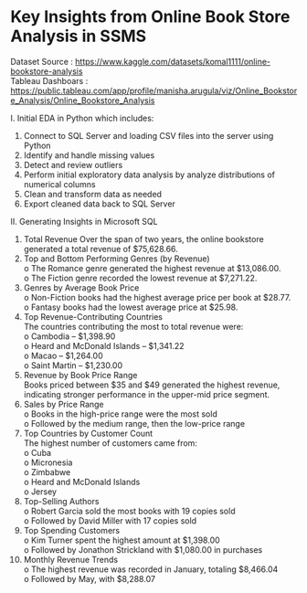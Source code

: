 # Key Insights from Online Book Store Analysis in SSMS

Dataset Source : https://www.kaggle.com/datasets/komal1111/online-bookstore-analysis<br>
Tableau Dashboars : https://public.tableau.com/app/profile/manisha.arugula/viz/Online_Bookstore_Analysis/Online_Bookstore_Analysis<br>

I. Initial EDA in Python which includes:
1.	Connect to SQL Server and loading CSV files into the server using Python
2.	Identify and handle missing values
3.	Detect and review outliers
4.  Perform initial exploratory data analysis by analyze distributions of numerical columns
5.	Clean and transform data as needed
6.	Export cleaned data back to SQL Server

II. Generating Insights in Microsoft SQL
1.	Total Revenue
Over the span of two years, the online bookstore generated a total revenue of $75,628.66.<br>
2.	Top and Bottom Performing Genres (by Revenue)<br>
o	 The Romance genre generated the highest revenue at $13,086.00.<br>
o	 The Fiction genre recorded the lowest revenue at $7,271.22.<br>
3.	Genres by Average Book Price<br>
o	Non-Fiction books had the highest average price per book at $28.77.<br>
o	Fantasy books had the lowest average price at $25.98.<br>
4.	Top Revenue-Contributing Countries<br>
The countries contributing the most to total revenue were:<br>
o	Cambodia – $1,398.90<br>
o	Heard and McDonald Islands – $1,341.22<br>
o	Macao – $1,264.00<br>
o	Saint Martin – $1,230.00<br>
5.	Revenue by Book Price Range<br>
Books priced between $35 and $49 generated the highest revenue, indicating stronger performance in the upper-mid price segment.<br>
6.	Sales by Price Range<br>
o	Books in the high-price range were the most sold<br>
o	Followed by the medium range, then the low-price range<br>
7.	Top Countries by Customer Count<br>
The highest number of customers came from:<br>
o	Cuba<br>
o	Micronesia<br>
o	Zimbabwe<br>
o	Heard and McDonald Islands<br>
o	Jersey<br>
8.	Top-Selling Authors<br>
o	Robert Garcia sold the most books with 19 copies sold<br>
o	Followed by David Miller with 17 copies sold<br>
9.	Top Spending Customers<br>
o	Kim Turner spent the highest amount at $1,398.00<br>
o	Followed by Jonathon Strickland with $1,080.00 in purchases<br>
10.	Monthly Revenue Trends<br>
o	The highest revenue was recorded in January, totaling $8,466.04<br>
o	Followed by May, with $8,288.07<br>

